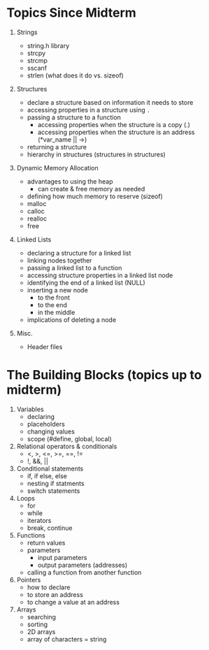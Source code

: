 # Topics Since Midterm

1. Strings

   - string.h library
   - strcpy
   - strcmp
   - sscanf
   - strlen (what does it do vs. sizeof)

2. Structures

   - declare a structure based on information it needs to store
   - accessing properties in a structure using `.`
   - passing a structure to a function
     - accessing properties when the structure is a copy (.)
     - accessing properties when the structure is an address (\*var_name || ->)
   - returning a structure
   - hierarchy in structures (structures in structures)

3. Dynamic Memory Allocation

   - advantages to using the heap
     - can create & free memory as needed
   - defining how much memory to reserve (sizeof)
   - malloc
   - calloc
   - realloc
   - free

4. Linked Lists

   - declaring a structure for a linked list
   - linking nodes together
   - passing a linked list to a function
   - accessing structure properties in a linked list node
   - identifying the end of a linked list (NULL)
   - inserting a new node
     - to the front
     - to the end
     - in the middle
   - implications of deleting a node

5. Misc.

   - Header files

# The Building Blocks (topics up to midterm)

1. Variables
   - declaring
   - placeholders
   - changing values
   - scope (#define, global, local)
2. Relational operators & conditionals
   - <, >, <=, >=, ==, !=
   - !, &&, ||
3. Conditional statements
   - if, if else, else
   - nesting if statments
   - switch statements
4. Loops
   - for
   - while
   - iterators
   - break, continue
5. Functions
   - return values
   - parameters
     - input parameters
     - output parameters (addresses)
   - calling a function from another function
6. Pointers
   - how to declare
   - to store an address
   - to change a value at an address
7. Arrays
   - searching
   - sorting
   - 2D arrays
   - array of characters = string
